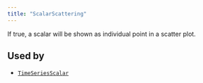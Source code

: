 ```yaml
---
title: "ScalarScattering"
---
```


If true, a scalar will be shown as individual point in a scatter plot.



## Used by

* [`TimeSeriesScalar`](../archetypes/time_series_scalar.md)
